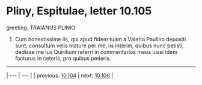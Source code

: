 # Pliny, Espitulae, letter 10.105

greeting. TRAIANUS PLINIO



1. Cum honestissime iis, qui apud fidem tuam a Valerio Paulino depositi sunt, consultum velis mature per me, iis interim, quibus nunc petisti, dedisse me ius Quiritium referri in commentarios meos iussi idem facturus in ceteris, pro quibus petieris.



---

| --- | --- |
| previous: [10.104](../10.104/) | next: [10.106](../10.106/) |